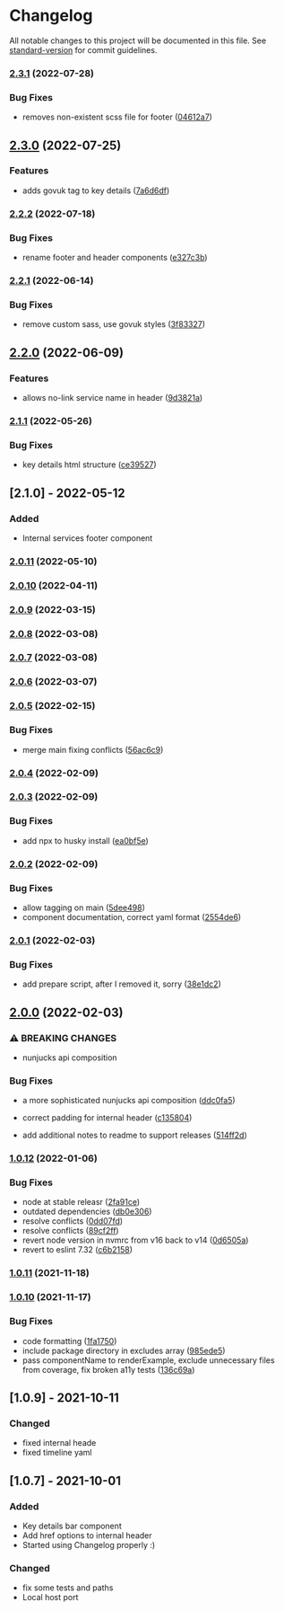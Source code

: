 # Changelog

All notable changes to this project will be documented in this file. See [standard-version](https://github.com/conventional-changelog/standard-version) for commit guidelines.

### [2.3.1](https://gitlab.com/dwp/dwp-design-system/frontend/compare/2.3.0...2.3.1) (2022-07-28)


### Bug Fixes

* removes non-existent scss file for footer ([04612a7](https://gitlab.com/dwp/dwp-design-system/frontend/commit/04612a7a17ccb35de76650a5f26e98c3cd127ee6))

## [2.3.0](https://gitlab.com/dwp/dwp-design-system/frontend/compare/2.2.2...2.3.0) (2022-07-25)


### Features

* adds govuk tag to key details ([7a6d6df](https://gitlab.com/dwp/dwp-design-system/frontend/commit/7a6d6df8dec509884c4741b96b3e96bbdadbe7d1))

### [2.2.2](https://gitlab.com/dwp/dwp-design-system/frontend/compare/2.2.1...2.2.2) (2022-07-18)


### Bug Fixes

* rename footer and header components ([e327c3b](https://gitlab.com/dwp/dwp-design-system/frontend/commit/e327c3b9e792d0dfc2530affcb0f22667f21514a))

### [2.2.1](https://gitlab.com/dwp/dwp-design-system/frontend/compare/2.2.0...2.2.1) (2022-06-14)


### Bug Fixes

* remove custom sass, use govuk styles ([3f83327](https://gitlab.com/dwp/dwp-design-system/frontend/commit/3f83327a945cc1a0338f863296502003f162a608))

## [2.2.0](https://gitlab.com/dwp/dwp-design-system/frontend/compare/2.1.1...2.2.0) (2022-06-09)


### Features

* allows no-link service name in header ([9d3821a](https://gitlab.com/dwp/dwp-design-system/frontend/commit/9d3821aef1f491cca88c5a4b8d212a96aa189c7f))

### [2.1.1](https://gitlab.com/dwp/dwp-design-system/frontend/compare/2.1.0...2.1.1) (2022-05-26)


### Bug Fixes

* key details html structure ([ce39527](https://gitlab.com/dwp/dwp-design-system/frontend/commit/ce3952722b67dce926e67c973148b772d9cca691))

## [2.1.0] - 2022-05-12
### Added
- Internal services footer component

### [2.0.11](https://gitlab.com/dwp/dwp-design-system/frontend/compare/2.0.10...2.0.11) (2022-05-10)

### [2.0.10](https://gitlab.com/dwp/dwp-design-system/frontend/compare/2.0.9...2.0.10) (2022-04-11)

### [2.0.9](https://gitlab.com/dwp/dwp-design-system/frontend/compare/2.0.8...2.0.9) (2022-03-15)

### [2.0.8](https://gitlab.com/dwp/dwp-design-system/frontend/compare/2.0.7...2.0.8) (2022-03-08)

### [2.0.7](https://gitlab.com/dwp/dwp-design-system/frontend/compare/2.0.6...2.0.7) (2022-03-08)

### [2.0.6](https://gitlab.com/dwp/dwp-design-system/frontend/compare/2.0.5...2.0.6) (2022-03-07)

### [2.0.5](https://gitlab.com/dwp/dwp-design-system/frontend/compare/2.0.4...2.0.5) (2022-02-15)


### Bug Fixes

* merge main fixing conflicts ([56ac6c9](https://gitlab.com/dwp/dwp-design-system/frontend/commit/56ac6c94408027d93e924ea551cf53b77b60e7e8))

### [2.0.4](https://gitlab.com/dwp/dwp-design-system/frontend/compare/2.0.3...2.0.4) (2022-02-09)

### [2.0.3](https://gitlab.com/dwp/dwp-design-system/frontend/compare/2.0.2...2.0.3) (2022-02-09)


### Bug Fixes

* add npx to husky install ([ea0bf5e](https://gitlab.com/dwp/dwp-design-system/frontend/commit/ea0bf5e2101442918282522a99030d823c271a29))

### [2.0.2](https://gitlab.com/dwp/dwp-design-system/frontend/compare/2.0.1...2.0.2) (2022-02-09)


### Bug Fixes

* allow tagging on main ([5dee498](https://gitlab.com/dwp/dwp-design-system/frontend/commit/5dee498468ae44f00d810f64004dc429ead99afd))
* component documentation, correct yaml format ([2554de6](https://gitlab.com/dwp/dwp-design-system/frontend/commit/2554de660f8b4044039cdd7924ade8c2c68c4064))

### [2.0.1](https://gitlab.com/dwp/dwp-design-system/frontend/compare/2.0.0...2.0.1) (2022-02-03)


### Bug Fixes

* add prepare script, after I removed it, sorry ([38e1dc2](https://gitlab.com/dwp/dwp-design-system/frontend/commit/38e1dc202c083a4f8b01793320bd4a888bfff675))

## [2.0.0](https://gitlab.com/dwp/dwp-design-system/frontend/compare/1.0.12...2.0.0) (2022-02-03)


### ⚠ BREAKING CHANGES

* nunjucks api composition

### Bug Fixes

* a more sophisticated nunjucks api composition ([ddc0fa5](https://gitlab.com/dwp/dwp-design-system/frontend/commit/ddc0fa5835ced6209787c9d0ad04ef348b6dcd37))
* correct padding for internal header ([c135804](https://gitlab.com/dwp/dwp-design-system/frontend/commit/c135804776d61cf55cf6bf828633104ff30f8f97))


* add additional notes to readme to support releases ([514ff2d](https://gitlab.com/dwp/dwp-design-system/frontend/commit/514ff2d28a62fc1186a0f4142d5ac802e5ae07ab))

### [1.0.12](https://gitlab.com/dwp/dwp-design-system/frontend/compare/1.0.11...1.0.12) (2022-01-06)


### Bug Fixes

* node at stable releasr ([2fa91ce](https://gitlab.com/dwp/dwp-design-system/frontend/commit/2fa91ce031e4c2eb70a70f161658487d77c66f94))
* outdated dependencies ([db0e306](https://gitlab.com/dwp/dwp-design-system/frontend/commit/db0e306ea6acd7f5d6f9b2b1083a9f7231222b0f))
* resolve conflicts ([0dd07fd](https://gitlab.com/dwp/dwp-design-system/frontend/commit/0dd07fd1cd489431dd1ebd9a94469396e9d279f4))
* resolve conflicts ([89cf2ff](https://gitlab.com/dwp/dwp-design-system/frontend/commit/89cf2ffd9992da233090ba968074898bb2454117))
* revert node version in nvmrc from v16 back to v14 ([0d6505a](https://gitlab.com/dwp/dwp-design-system/frontend/commit/0d6505ae1db4ada52d01a362f4dd3f8d9679e624))
* revert to eslint 7.32 ([c6b2158](https://gitlab.com/dwp/dwp-design-system/frontend/commit/c6b21588b0d814184aa7b96d2f7e1d557212a708))

### [1.0.11](https://gitlab.com/dwp/dwp-design-system/frontend/compare/1.0.10...1.0.11) (2021-11-18)

### [1.0.10](https://gitlab.com/dwp/dwp-design-system/frontend/compare/v1.0.9...v1.0.10) (2021-11-17)


### Bug Fixes

* code formatting ([1fa1750](https://gitlab.com/dwp/dwp-design-system/frontend/commit/1fa175046d79cf4d85e74aff9539dd1c01f0fc74))
* include package directory in excludes array ([985ede5](https://gitlab.com/dwp/dwp-design-system/frontend/commit/985ede519e664f8d2ff8f10735dde721f27fb34e))
* pass componentName to renderExample, exclude unnecessary files from coverage, fix broken a11y tests ([136c69a](https://gitlab.com/dwp/dwp-design-system/frontend/commit/136c69a1d28d14b53e00a8f3c1268faef61b21a1))

## [1.0.9] - 2021-10-11
### Changed
- fixed internal heade
- fixed timeline yaml

## [1.0.7] - 2021-10-01
### Added
- Key details bar component
- Add href options to internal header
- Started using Changelog properly :)

### Changed
- fix some tests and paths
- Local host port